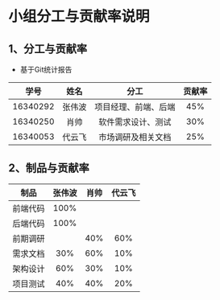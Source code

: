 # 小组分工与贡献率说明


## 1、分工与贡献率

  - 基于Git统计报告

  | 学号 | 姓名 | 分工 | 贡献率 |
  |:-:|:-:|:-:|:-:|
  | 16340292 | 张伟波 | 项目经理、前端、后端 | 45% |
  | 16340250 | 肖帅 | 软件需求设计、测试 | 30% |
  | 16340053 | 代云飞 | 市场调研及相关文档 | 25% |


## 2、制品与贡献率

  | 制品 | 张伟波 | 肖帅 | 代云飞 | 
  |:-:|:-:|:-:|:-:|
  | 前端代码 | 100% |  |  | 
  | 后端代码 | 100% |  |  | 
  | 前期调研 |  | 40% | 60% | 
  | 需求文档 | 30% | 60% | 10% |
  | 架构设计 | 60% | 30% | 10% |
  | 项目测试 | 40% | 40% | 20% |  
